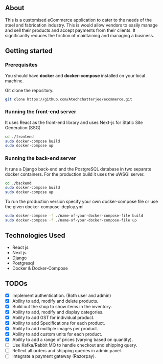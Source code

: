 ## About
This is a customised eCommerce application to cater to the needs of the steel and fabrication industry. This is would allow vendors to easily manage and sell their products and accept payments from their clients. It significantly reduces the friction of maintaining and managing a business.

## Getting started

### Prerequisites 
You should have **docker** and **docker-compose** installed on your local machine.
<br>

Git clone the repository.

```bash
git clone https://github.com/Atechchatterjee/ecommerce.git
```
### Running the front-end server

It uses React as the front-end library and uses Next-js for Static Site Generation (SSG)

```bash
cd ./frontend
sudo docker-compose build
sudo docker-compose up
```

### Running the back-end server

It runs a Django back-end and the PostgreSQL database in two separate docker containers.
For the production build it uses the uWSGI server.

```bash
cd ./backend
sudo docker-compose build
sudo docker-compose up
```

To run the production version specify your own docker-compose file or use the given docker-compose-deploy.yml

```bash
sudo docker-compose -f ./name-of-your-docker-compose-file build
sudo docker-compose -f ./name-of-your-docker-compose-file up
```

## Technologies Used

- React js
- Next js
- Django
- Postgresql
- Docker & Docker-Compose

## TODOs 
- [x] Implement authentication. (Both user and admin)
- [x] Ability to add, modify and delete products.
- [x] Build out the shop to show items in the inventory.
- [x] Ability to add, modify and display categories. 
- [x] Ability to add GST for individual product.
- [x] Ability to add Specifications for each product.
- [x] Ability to add multiple images per product.
- [x] Ability to add custom units for each product.
- [x] Ability to add a range of prices (varying based on quantity).
- [ ]  Use Kafka/Rabbit MQ to handle checkout and shipping query. 
- [ ]  Reflect all orders and shipping queries in admin panel.
- [ ]  Integrate a payment gateway (Razorpay).

